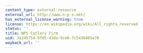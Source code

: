 ```yaml
---
content_type: external-resource
external_url: http://www.n-p-s.net/
has_external_license_warning: true
license: https://en.wikipedia.org/wiki/All_rights_reserved
status: ''
title: NPS Cutlery Firm
uid: 3a245754-9f85-43da-9ce6-fc5436485e70
wayback_url: ''
---
```

